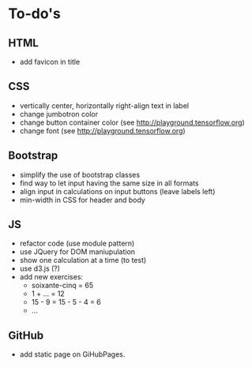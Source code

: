 # To-do's

## HTML

* add favicon in title

## CSS

* vertically center, horizontally right-align text in label
* change jumbotron color
* change button container color (see http://playground.tensorflow.org)
* change font (see http://playground.tensorflow.org)

## Bootstrap

* simplify the use of bootstrap classes
* find way to let input having the same size in all formats
* align input in calculations on input buttons (leave labels left)
* min-width in CSS for header and body


## JS

* refactor code (use module pattern)
* use JQuery for DOM maniupulation
* show one calculation at a time (to test)
* use d3.js (?)
* add new exercises: 
    * soixante-cinq = 65
    * 1 + ... = 12
    * 15 - 9 = 15 - 5 - 4 = 6
    * ...

## GitHub

* add static page on GiHubPages.
